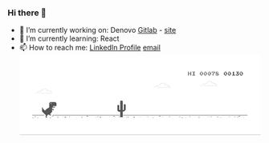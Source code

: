 ### Hi there 👋
* 🔭 I’m currently working on: Denovo [Gitlab](https://gitlab.com/denovo) - [site](https://www.denovo.at/)
* 🌱 I’m currently learning: React
* 📫 How to reach me: [LinkedIn Profile](https://www.linkedin.com/in/ioannis-antoniou-0b949a6a/) [email](mailto:ioannis@iantoniou.gr)
![Dino](dino.gif)
<!--
**aimon7/aimon7** is a ✨ _special_ ✨ repository because its `README.md` (this file) appears on your GitHub profile.

Here are some ideas to get you started:

- 🔭 I’m currently working on ...
- 🌱 I’m currently learning ...
- 👯 I’m looking to collaborate on ...
- 🤔 I’m looking for help with ...
- 💬 Ask me about ...
- 📫 How to reach me: ...
- 😄 Pronouns: ...
- ⚡ Fun fact: ...
-->
